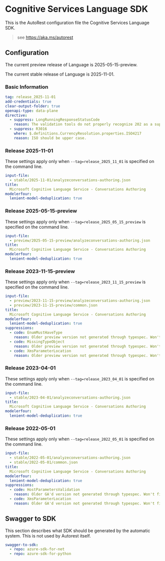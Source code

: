 # Cognitive Services Language SDK

This is the AutoRest configuration file the Cognitive Services Language SDK.

> see https://aka.ms/autorest

## Configuration

The current preview release of Language is 2025-05-15-preview.

The current stable release of Language is 2025-11-01.

### Basic Information

```yaml
tag: release_2025-11-01
add-credentials: true
clear-output-folder: true
openapi-type: data-plane
directive:
  - suppress: LongRunningResponseStatusCode
    reason: The validation tools do not properly recognize 202 as a supported response code.
  - suppress: R3016
    where: $.definitions.CurrencyResolution.properties.ISO4217
    reason: ISO should be upper case.
```

### Release 2025-11-01

These settings apply only when `--tag=release_2025_11_01` is specified on the command line.

``` yaml $(tag) == 'release_2025-11-01'
input-file:
  - stable/2025-11-01/analyzeconversations-authoring.json
title:
  Microsoft Cognitive Language Service - Conversations Authoring
modelerfour:
  lenient-model-deduplication: true
```

### Release 2025-05-15-preview

These settings apply only when `--tag=release_2025_05_15_preview` is specified on the command line.

``` yaml $(tag) == 'release_2025-05-15-preview'
input-file:
  - preview/2025-05-15-preview/analyzeconversations-authoring.json
title:
  Microsoft Cognitive Language Service - Conversations Authoring
modelerfour:
  lenient-model-deduplication: true
```

### Release 2023-11-15-preview

These settings apply only when `--tag=release_2023_11_15_preview` is specified on the command line.

``` yaml $(tag) == 'release_2023-11-15-preview'
input-file:
  - preview/2023-11-15-preview/analyzeconversations-authoring.json
  - preview/2023-11-15-preview/common.json
title:
  Microsoft Cognitive Language Service - Conversations Authoring
modelerfour:
  lenient-model-deduplication: true
suppressions:
  - code: EnumMustHaveType
    reason: Older preview version not generated through typespec. Won't fix. Cleanup stale preview instead.
  - code: MissingTypeObject
    reason: Older preview version not generated through typespec. Won't fix. Cleanup stale preview instead.
  - code: XmsParameterLocation
    reason: Older preview version not generated through typespec. Won't fix. Cleanup stale preview instead.
```

### Release 2023-04-01

These settings apply only when `--tag=release_2023_04_01` is specified on the command line.

``` yaml $(tag) == 'release_2023_04_01'
input-file:
  - stable/2023-04-01/analyzeconversations-authoring.json
title:
  Microsoft Cognitive Language Service - Conversations Authoring
modelerfour:
  lenient-model-deduplication: true

```

### Release 2022-05-01

These settings apply only when `--tag=release_2022_05_01` is specified on the command line.

``` yaml $(tag) == 'release_2022_05_01'
input-file:
  - stable/2022-05-01/analyzeconversations-authoring.json
  - stable/2022-05-01/common.json
title:
  Microsoft Cognitive Language Service - Conversations Authoring
modelerfour:
  lenient-model-deduplication: true
suppressions:
  - code: HostParametersValidation
    reason: Older GA'd version not generated through typespec. Won't fix.
  - code: XmsParameterLocation
    reason: Older GA'd version not generated through typespec. Won't fix.
```

## Swagger to SDK

This section describes what SDK should be generated by the automatic system.
This is not used by Autorest itself.

``` yaml $(swagger-to-sdk)
swagger-to-sdk:
  - repo: azure-sdk-for-net
  - repo: azure-sdk-for-python
```
